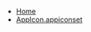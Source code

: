 <!-- docs/_sidebar.md -->
- [Home](/)
- [AppIcon.appiconset](Tutorials/NavigationDrawerTutorial/NavigationDrawerTutorial/Assets.xcassets/AppIcon.appiconset/)